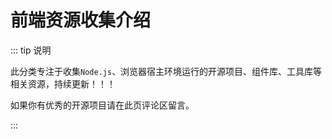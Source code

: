 # 前端资源收集介绍

::: tip 说明

此分类专注于收集`Node.js`、浏览器宿主环境运行的开源项目、组件库、工具库等相关资源，持续更新！！！

如果你有优秀的开源项目请在此页评论区留言。

:::